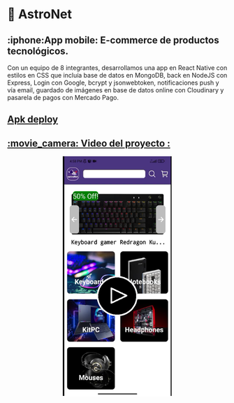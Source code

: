 # :rocket: AstroNet
<h2>
:iphone:App mobile: E-commerce de productos tecnológicos.
</h2>
<p>
Con un equipo de 8 integrantes, desarrollamos una app en React Native con estilos en CSS que incluía base de datos en MongoDB, back en NodeJS con Express, Login con Google, bcrypt y jsonwebtoken, notificaciones push y vía email, guardado de imágenes en base de datos online con Cloudinary y pasarela de pagos con Mercado Pago.
</p> 
<h2>
<a href="https://drive.google.com/file/d/1ojL_9teHOS5y0_d2DSFkLmtrz8mMn2pK/view?usp=sharing">Apk deploy 
</h2>
<h2>
:movie_camera: Video del proyecto :
</h2>
<p align="center">  <a href="https://www.youtube.com/watch?v=o2CoBTuhhA4" target="_blank"> <img src="./algo.png" alt="javascript" width="250" height="550"/> 

